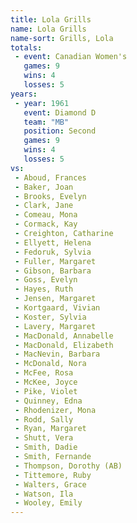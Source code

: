 ```yaml
---
title: Lola Grills
name: Lola Grills
name-sort: Grills, Lola
totals:
 - event: Canadian Women's
   games: 9
   wins: 4
   losses: 5
years:
 - year: 1961
   event: Diamond D
   team: "MB"
   position: Second
   games: 9
   wins: 4
   losses: 5
vs:
 - Aboud, Frances
 - Baker, Joan
 - Brooks, Evelyn
 - Clark, Jane
 - Comeau, Mona
 - Cormack, Kay
 - Creighton, Catharine
 - Ellyett, Helena
 - Fedoruk, Sylvia
 - Fuller, Margaret
 - Gibson, Barbara
 - Goss, Evelyn
 - Hayes, Ruth
 - Jensen, Margaret
 - Kortgaard, Vivian
 - Koster, Sylvia
 - Lavery, Margaret
 - MacDonald, Annabelle
 - MacDonald, Elizabeth
 - MacNevin, Barbara
 - McDonald, Nora
 - McFee, Rosa
 - McKee, Joyce
 - Pike, Violet
 - Quinney, Edna
 - Rhodenizer, Mona
 - Rodd, Sally
 - Ryan, Margaret
 - Shutt, Vera
 - Smith, Dadie
 - Smith, Fernande
 - Thompson, Dorothy (AB)
 - Tittemore, Ruby
 - Walters, Grace
 - Watson, Ila
 - Wooley, Emily
---
```

